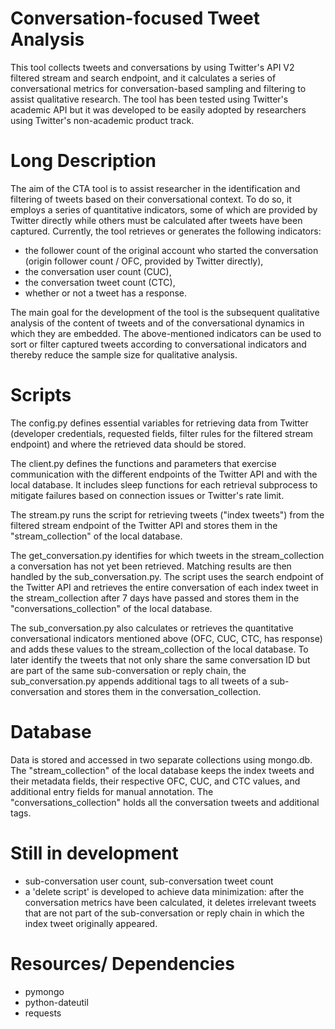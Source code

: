 # Conversation-focused Tweet Analysis

This tool collects tweets and conversations by using Twitter's API V2 filtered stream and search endpoint, and it calculates a series of conversational metrics for conversation-based sampling and filtering to assist qualitative research. The tool has been tested using Twitter's academic API but it was developed to be easily adopted by researchers using Twitter's non-academic product track.

# Long Description

The aim of the CTA tool is to assist researcher in the identification and filtering of tweets based on their conversational context. To do so, it employs a series of quantitative indicators, some of which are provided by Twitter directly while others must be calculated after tweets have been captured. Currently, the tool retrieves or generates the following indicators: 

- the follower count of the original account who started the conversation (origin follower count / OFC, provided by Twitter directly),
- the conversation user count (CUC), 
- the conversation tweet count (CTC),
- whether or not a tweet has a response.

The main goal for the development of the tool is the subsequent qualitative analysis of the content of tweets and of the conversational dynamics in which they are embedded. The above-mentioned indicators can be used to sort or filter captured tweets according to conversational indicators and thereby reduce the sample size for qualitative analysis.

# Scripts

The config.py defines essential variables for retrieving data from Twitter (developer credentials, requested fields, filter rules for the filtered stream endpoint) and where the retrieved data should be stored. 

The client.py defines the functions and parameters that exercise communication with the different endpoints of the Twitter API and with the local database. It includes sleep functions for each retrieval subprocess to mitigate failures based on connection issues or Twitter's rate limit.

The stream.py runs the script for retrieving tweets ("index tweets") from the filtered stream endpoint of the Twitter API and stores them in the "stream_collection" of the local database.

The get_conversation.py identifies for which tweets in the stream_collection a conversation has not yet been retrieved. Matching results are then handled by the sub_conversation.py. The script uses the search endpoint of the Twitter API and retrieves the entire conversation of each index tweet in the stream_collection after 7 days have passed and stores them in the "conversations_collection" of the local database.

The sub_conversation.py also calculates or retrieves the quantitative conversational indicators mentioned above (OFC, CUC, CTC, has response) and adds these values to the stream_collection of the local database. To later identify the tweets that not only share the same conversation ID but are part of the same sub-conversation or reply chain, the sub_conversation.py appends additional tags to all tweets of a sub-conversation and stores them in the conversation_collection.

# Database

Data is stored and accessed in two separate collections using mongo.db. The "stream_collection" of the local database keeps the index tweets and their metadata fields, their respective OFC, CUC, and CTC values, and additional entry fields for manual annotation. The "conversations_collection" holds all the conversation tweets and additional tags.

# Still in development

- sub-conversation user count, sub-conversation tweet count
- a 'delete script' is developed to achieve data minimization: after the conversation metrics have been calculated, it deletes irrelevant tweets that are not part of the sub-conversation or reply chain in which the index tweet originally appeared.

# Resources/ Dependencies

- pymongo
- python-dateutil
- requests
